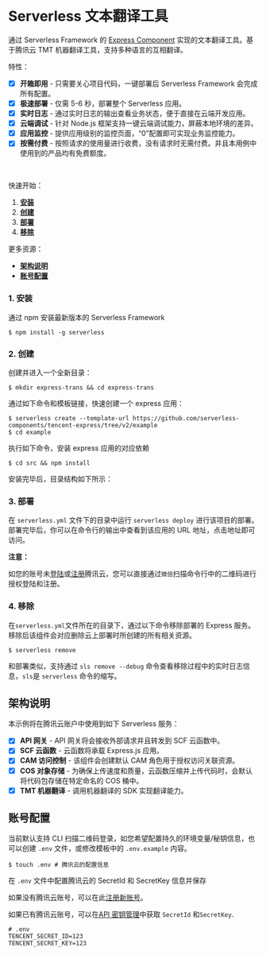 # Serverless 文本翻译工具 

通过 Serverless Framework 的 [Express Component](https://github.com/serverless-components/tencent-express/tree/v2) 实现的文本翻译工具。基于腾讯云 TMT 机器翻译工具，支持多种语言的互相翻译。

特性：

- [x] **开箱即用** - 只需要关心项目代码，一键部署后 Serverless Framework 会完成所有配置。
- [x] **极速部署** - 仅需 5-6 秒，部署整个 Serverless 应用。
- [x] **实时日志** - 通过实时日志的输出查看业务状态，便于直接在云端开发应用。
- [x] **云端调试** - 针对 Node.js 框架支持一键云端调试能力，屏蔽本地环境的差异。
- [x] **应用监控** - 提供应用级别的监控页面，“0”配置即可实现业务监控能力。
- [x] **按需付费** - 按照请求的使用量进行收费，没有请求时无需付费。并且本用例中使用到的产品均有免费额度。

<br/>

快速开始：

1. [**安装**](#1-安装)
2. [**创建**](#2-创建)
3. [**部署**](#3-部署)
4. [**移除**](#4-移除)

更多资源：

- [**架构说明**](#架构说明)
- [**账号配置**](#账号配置)

### 1. 安装

通过 npm 安装最新版本的 Serverless Framework

```
$ npm install -g serverless
```

### 2. 创建

创建并进入一个全新目录：

```
$ mkdir express-trans && cd express-trans
```

通过如下命令和模板链接，快速创建一个 express 应用：

```
$ serverless create --template-url https://github.com/serverless-components/tencent-express/tree/v2/example
$ cd example
```

执行如下命令，安装 express 应用的对应依赖

```
$ cd src && npm install
```

安装完毕后，目录结构如下所示：

### 3. 部署


在 `serverless.yml` 文件下的目录中运行 `serverless deploy` 进行该项目的部署。部署完毕后，你可以在命令行的输出中查看到该应用的 URL 地址，点击地址即可访问。

**注意：**

如您的账号未[登陆](https://cloud.tencent.com/login)或[注册](https://cloud.tencent.com/register)腾讯云，您可以直接通过`微信`扫描命令行中的二维码进行授权登陆和注册。

### 4. 移除

在`serverless.yml`文件所在的目录下，通过以下命令移除部署的 Express 服务。移除后该组件会对应删除云上部署时所创建的所有相关资源。

```
$ serverless remove
```

和部署类似，支持通过 `sls remove --debug` 命令查看移除过程中的实时日志信息，`sls`是 `serverless` 命令的缩写。

## 架构说明

本示例将在腾讯云账户中使用到如下 Serverless 服务：

- [x] **API 网关** - API 网关将会接收外部请求并且转发到 SCF 云函数中。
- [x] **SCF 云函数** - 云函数将承载 Express.js 应用。
- [x] **CAM 访问控制** - 该组件会创建默认 CAM 角色用于授权访问关联资源。
- [x] **COS 对象存储** - 为确保上传速度和质量，云函数压缩并上传代码时，会默认将代码包存储在特定命名的 COS 桶中。
- [x] **TMT 机器翻译** - 调用机器翻译的 SDK 实现翻译能力。

## 账号配置

当前默认支持 CLI 扫描二维码登录，如您希望配置持久的环境变量/秘钥信息，也可以创建 `.env` 文件，或修改模板中的 `.env.example` 内容。

```console
$ touch .env # 腾讯云的配置信息
```

在 `.env` 文件中配置腾讯云的 SecretId 和 SecretKey 信息并保存

如果没有腾讯云账号，可以在此[注册新账号](https://cloud.tencent.com/register)。

如果已有腾讯云账号，可以在[API 密钥管理](https://console.cloud.tencent.com/cam/capi)中获取 `SecretId` 和`SecretKey`.

```
# .env
TENCENT_SECRET_ID=123
TENCENT_SECRET_KEY=123
```



